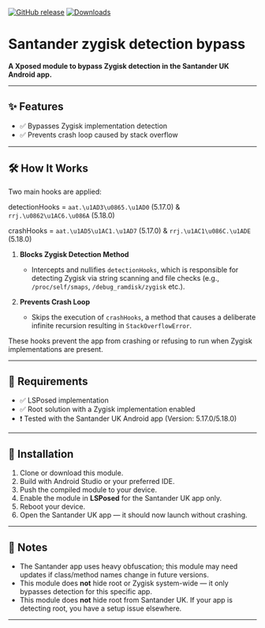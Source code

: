 [![GitHub release](https://img.shields.io/github/v/release/mwilky/Santand3rp?style=for-the-badge)](https://github.com/mwilky/Santand3rp/releases)
[![Downloads](https://img.shields.io/github/downloads/mwilky/Santand3rp/total?style=for-the-badge)](https://github.com/mwilky/Santand3rp/releases)

# Santander zygisk detection bypass

**A Xposed module to bypass Zygisk detection in the Santander UK Android app.**

---

## ✨ Features

- ✅ Bypasses Zygisk implementation detection
- ✅ Prevents crash loop caused by stack overflow

---

## 🛠️ How It Works

Two main hooks are applied:

detectionHooks = `aat.\u1AD3\u0865.\u1AD0` (5.17.0) & 
   `rrj.\u0862\u1AC6.\u086A` (5.18.0)

crashHooks = `aat.\u1AD5\u1AC1.\u1AD7` (5.17.0) & 
   `rrj.\u1AC1\u086C.\u1ADE` (5.18.0)

1. **Blocks Zygisk Detection Method**
   - Intercepts and nullifies `detectionHooks`, which is responsible for detecting Zygisk via string scanning and file checks (e.g., `/proc/self/smaps`, `/debug_ramdisk/zygisk`  etc.).

2. **Prevents Crash Loop**
   - Skips the execution of `crashHooks`, a method that causes a deliberate infinite recursion resulting in `StackOverflowError`.

These hooks prevent the app from crashing or refusing to run when Zygisk implementations are present.

---

## 🧪 Requirements

- ✅ LSPosed implementation
- ✅ Root solution with a Zygisk implementation enabled
- ❗ Tested with the Santander UK Android app (Version: 5.17.0/5.18.0)

---

## 🚀 Installation

1. Clone or download this module.
2. Build with Android Studio or your preferred IDE.
3. Push the compiled module to your device.
4. Enable the module in **LSPosed** for the Santander UK app only.
5. Reboot your device.
6. Open the Santander UK app — it should now launch without crashing.

---

## 🧠 Notes

- The Santander app uses heavy obfuscation; this module may need updates if class/method names change in future versions.
- This module does **not** hide root or Zygisk system-wide — it only bypasses detection for this specific app.
- This module does **not** hide root from Santander UK. If your app is detecting root, you have a setup issue elsewhere.

---

